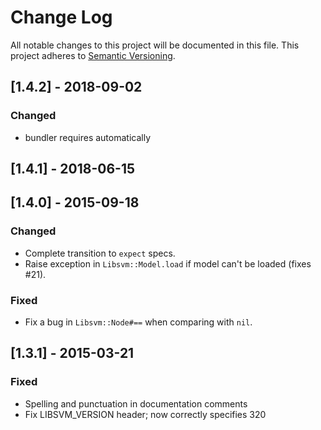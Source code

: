 # Change Log
All notable changes to this project will be documented in this file.
This project adheres to [Semantic Versioning](http://semver.org/).

## [1.4.2] - 2018-09-02
### Changed
- bundler requires automatically

## [1.4.1] - 2018-06-15

## [1.4.0] - 2015-09-18
### Changed
- Complete transition to `expect` specs.
- Raise exception in `Libsvm::Model.load` if model can't be loaded (fixes #21).
### Fixed
- Fix a bug in `Libsvm::Node#==` when comparing with `nil`.

## [1.3.1] - 2015-03-21
### Fixed
- Spelling and punctuation in documentation comments
- Fix LIBSVM_VERSION header; now correctly specifies 320

